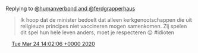 Replying to [@humanverbond and @ferdgrapperhaus](https://twitter.com/@humanverbond/status/1242372628456919045)

> Ik hoop dat de minister bedoelt dat alleen kerkgenootschappen die uit religieuze principes niet vaccineren mogen samenkomen\. Zij spelen dit spel hun hele leven anders, moet je respecteren 😔 \#idioten

<img src="../../media/tweet.ico" width="12" /> [Tue Mar 24 14:02:06 +0000 2020](https://twitter.com/DromerDenker/status/1242451628877373446)